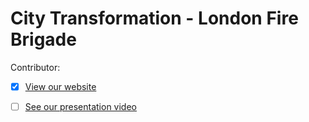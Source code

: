 # City Transformation - London Fire Brigade

Contributor:

- [x] [View our website]( https://amberyli.github.io/DVizGroup3.github.io/)
- [ ] [See our presentation video]()


